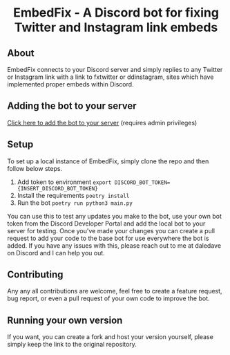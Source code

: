 <h1 align="center">EmbedFix - A Discord bot for fixing Twitter and Instagram link embeds</h1>

## About

EmbedFix connects to your Discord server and simply replies to any Twitter or Instagram
link with a link to fxtwitter or ddinstagram, sites which have implemented proper embeds
within Discord.

## Adding the bot to your server

[Click here to add the bot to your server](https://discord.com/api/oauth2/authorize?client_id=1176694987732287588&permissions=8&scope=bot) (requires admin privileges)

## Setup

To set up a local instance of EmbedFix, simply clone the repo and then follow below steps.

1. Add token to environment
   `export DISCORD_BOT_TOKEN={INSERT_DISCORD_BOT_TOKEN}`
2. Install the requirements
   `poetry install`
3. Run the bot
   `poetry run python3 main.py`

You can use this to test any updates you make to the bot, use your own bot token from the
Discord Developer Portal and add the local bot to your server for testing. Once you've
made your changes you can create a pull request to add your code to the base bot for use
everywhere the bot is added. If you have any issues with this, please reach out to me at
daledave on Discord and I can help you out.

## Contributing

Any any all contributions are welcome, feel free to create a feature request, bug report,
or even a pull request of your own code to improve the bot.

## Running your own version

If you want, you can create a fork and host your version yourself, please simply keep
the link to the original repository.

